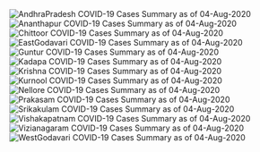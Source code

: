 
<img src="https://deepuhub.github.io/COVID-19/GraphsGenerated/04-Aug-2020/Last24Hrs_AndhraPradesh_04-Aug-2020.jpg" alt="AndhraPradesh COVID-19 Cases Summary as of 04-Aug-2020">
 <br>
<img src="https://deepuhub.github.io/COVID-19/GraphsGenerated/04-Aug-2020/Last24Hrs_Ananthapur_04-Aug-2020.jpg" alt="Ananthapur COVID-19 Cases Summary as of 04-Aug-2020">
 <br>
<img src="https://deepuhub.github.io/COVID-19/GraphsGenerated/04-Aug-2020/Last24Hrs_Chittoor_04-Aug-2020.jpg" alt="Chittoor COVID-19 Cases Summary as of 04-Aug-2020">
 <br>
<img src="https://deepuhub.github.io/COVID-19/GraphsGenerated/04-Aug-2020/Last24Hrs_EastGodavari_04-Aug-2020.jpg" alt="EastGodavari COVID-19 Cases Summary as of 04-Aug-2020">
 <br>
<img src="https://deepuhub.github.io/COVID-19/GraphsGenerated/04-Aug-2020/Last24Hrs_Guntur_04-Aug-2020.jpg" alt="Guntur COVID-19 Cases Summary as of 04-Aug-2020">
 <br>
<img src="https://deepuhub.github.io/COVID-19/GraphsGenerated/04-Aug-2020/Last24Hrs_Kadapa_04-Aug-2020.jpg" alt="Kadapa COVID-19 Cases Summary as of 04-Aug-2020">
 <br>
<img src="https://deepuhub.github.io/COVID-19/GraphsGenerated/04-Aug-2020/Last24Hrs_Krishna_04-Aug-2020.jpg" alt="Krishna COVID-19 Cases Summary as of 04-Aug-2020">
 <br>
<img src="https://deepuhub.github.io/COVID-19/GraphsGenerated/04-Aug-2020/Last24Hrs_Kurnool_04-Aug-2020.jpg" alt="Kurnool COVID-19 Cases Summary as of 04-Aug-2020">
 <br>
<img src="https://deepuhub.github.io/COVID-19/GraphsGenerated/04-Aug-2020/Last24Hrs_Nellore_04-Aug-2020.jpg" alt="Nellore COVID-19 Cases Summary as of 04-Aug-2020">
 <br>
<img src="https://deepuhub.github.io/COVID-19/GraphsGenerated/04-Aug-2020/Last24Hrs_Prakasam_04-Aug-2020.jpg" alt="Prakasam COVID-19 Cases Summary as of 04-Aug-2020">
 <br>
<img src="https://deepuhub.github.io/COVID-19/GraphsGenerated/04-Aug-2020/Last24Hrs_Srikakulam_04-Aug-2020.jpg" alt="Srikakulam COVID-19 Cases Summary as of 04-Aug-2020">
 <br>
<img src="https://deepuhub.github.io/COVID-19/GraphsGenerated/04-Aug-2020/Last24Hrs_Vishakapatnam_04-Aug-2020.jpg" alt="Vishakapatnam COVID-19 Cases Summary as of 04-Aug-2020">
 <br>
<img src="https://deepuhub.github.io/COVID-19/GraphsGenerated/04-Aug-2020/Last24Hrs_Vizianagaram_04-Aug-2020.jpg" alt="Vizianagaram COVID-19 Cases Summary as of 04-Aug-2020">
 <br>
<img src="https://deepuhub.github.io/COVID-19/GraphsGenerated/04-Aug-2020/Last24Hrs_WestGodavari_04-Aug-2020.jpg" alt="WestGodavari COVID-19 Cases Summary as of 04-Aug-2020">
 <br> 